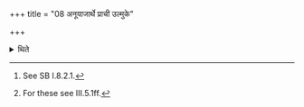 +++
title = "08 अनूयाजार्थे प्राची उल्मुके"

+++

<details><summary>थिते</summary>

8. The view of the Vājasaneyins[^1] is that he draws out two burning fire-brands (from the Āhavanīya-fire) towards the east. (within the fire itself) for the sake of after-offerings.[^2]  

[^1]: See SB I.8.2.1.  

[^2]: For these see III.5.1ff.
</details>
